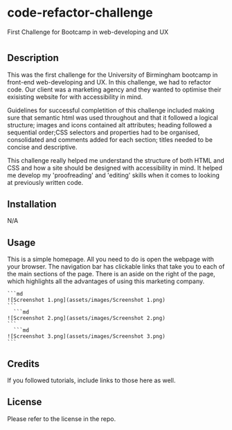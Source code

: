 # code-refactor-challenge
First Challenge for Bootcamp in web-developing and UX
# <Code-refactor-challenge>

## Description

This was the first challenge for the University of Birmingham bootcamp in front-end web-developing and UX. In this challenge, we had to refactor code. Our client was a marketing agency and they wanted to optimise their exisisting website for with accessibility in mind. 

Guidelines for successful completition of this challenge included making sure that semantic html was used throughout and that it followed a logical structure; images and icons contained alt attributes; heading followed a sequential order;CSS selectors and properties had to be organised, consolidated and comments added for each section; titles needed to be concise and descriptive.

This challenge really helped me understand the structure of both HTML and CSS and how a site should be designed with accessibility in mind. It helped me develop my 'proofreading' and 'editing' skills when it comes to looking at previously written code. 


## Installation

N/A

## Usage

This is a simple homepage. All you need to do is open the webpage with your browser. The navigation bar has clickable links that take you to each of the main sections of the page. There is an aside on the right of the page, which highlights all the advantages of using this marketing company. 

    ```md
    ![Screenshot 1.png](assets/images/Screenshot 1.png)
    ```
      ```md
    ![Screenshot 2.png](assets/images/Screenshot 2.png)
    ```
      ```md
    ![Screenshot 3.png](assets/images/Screenshot 3.png)
    ```

## Credits

If you followed tutorials, include links to those here as well.

## License
Please refer to the license in the repo. 

